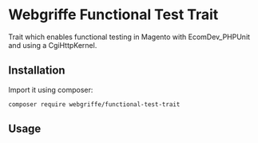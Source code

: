 Webgriffe Functional Test Trait
===============================

Trait which enables functional testing in Magento with EcomDev_PHPUnit and using a CgiHttpKernel.

Installation
------------

Import it using composer:

    composer require webgriffe/functional-test-trait
    
Usage
-----


